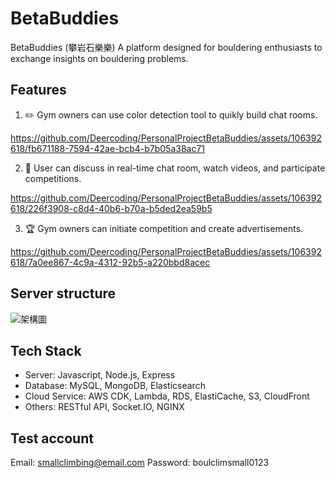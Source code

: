 # BetaBuddies

BetaBuddies (攀岩石樂樂) 
A platform designed for bouldering enthusiasts to exchange insights on bouldering problems.

## Features

1. :pencil2: Gym owners can use color detection tool to quikly build chat rooms.

https://github.com/Deercoding/PersonalProjectBetaBuddies/assets/106392618/fb671188-7594-42ae-bcb4-b7b05a38ac71

2. :iphone: User can discuss in real-time chat room, watch videos, and participate competitions.

https://github.com/Deercoding/PersonalProjectBetaBuddies/assets/106392618/226f3908-c8d4-40b6-b70a-b5ded2ea59b5

3. :trophy: Gym owners can initiate competition and create advertisements.

https://github.com/Deercoding/PersonalProjectBetaBuddies/assets/106392618/7a0ee867-4c9a-4312-92b5-a220bbd8acec

## Server structure

![架構圖](https://github.com/Deercoding/PersonalProjectBetaBuddies/assets/106392618/967ba116-6377-4f28-8c42-eab73d800aad)

## Tech Stack 
* Server: Javascript, Node.js, Express
* Database: MySQL, MongoDB, Elasticsearch
* Cloud Service: AWS CDK, Lambda, RDS, ElastiCache, S3, CloudFront
* Others: RESTful API, Socket.IO, NGINX

## Test account
Email: smallclimbing@email.com
Password: boulclimsmall0123


